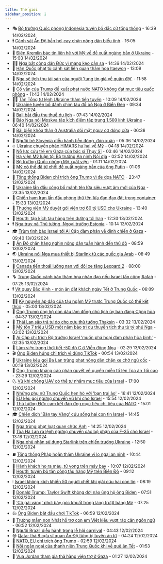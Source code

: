 ```yaml
---
title: Thế giới
sidebar_position: 2
---
```


<!-- vnexpress-the-gioi:START -->
- 🎭 [Bộ trưởng Quốc phòng Indonesia tuyên bố đắc cử tổng thống](https://vnexpress.net/bo-truong-quoc-phong-indonesia-tuyen-bo-dac-cu-tong-thong-4711538.html) - 16:39 14/02/2024
- 🕴 [Cảnh sát Ấn Độ bắn hơi cay chặn nông dân biểu tình](https://vnexpress.net/canh-sat-an-do-ban-hoi-cay-chan-nong-dan-bieu-tinh-4711532.html) - 16:05 14/02/2024
- 🤭 [Điện Kremlin bác tin liên hệ với Mỹ về đề xuất ngừng bắn ở Ukraine](https://vnexpress.net/dien-kremlin-bac-tin-lien-he-voi-my-ve-de-xuat-ngung-ban-o-ukraine-4711526.html) - 15:03 14/02/2024
- 🧑‍💻 [Nga bắt công dân Đức vì mang kẹo cần sa](https://vnexpress.net/nga-bat-cong-dan-duc-vi-mang-keo-can-sa-4711521.html) - 14:36 14/02/2024
- 🦏 [Hàn Quốc phạt tù cảnh sát liên quan thảm họa Itaewon](https://vnexpress.net/han-quoc-phat-tu-canh-sat-lien-quan-tham-hoa-itaewon-4711517.html) - 13:09 14/02/2024
- 🦒 [Nga sẽ tịch thu tài sản của người &#39;tung tin giả về quân đội&#39;](https://vnexpress.net/nga-se-tich-thu-tai-san-cua-nguoi-tung-tin-gia-ve-quan-doi-4711514.html) - 11:58 14/02/2024
- 🌈 [Cố vấn của Trump đề xuất phạt nước NATO không đạt mục tiêu quốc phòng](https://vnexpress.net/co-van-cua-trump-de-xuat-phat-nuoc-nato-khong-dat-muc-tieu-quoc-phong-4711509.html) - 11:43 14/02/2024
- 🧑‍🏫 [Tân Tổng tư lệnh Ukraine thăm tiền tuyến](https://vnexpress.net/tan-tong-tu-lenh-ukraine-tham-tien-tuyen-4711489.html) - 10:09 14/02/2024
- 🐲 [Ukraine tuyên bố đánh chìm tàu đổ bộ Nga ở Biển Đen](https://vnexpress.net/ukraine-tuyen-bo-danh-chim-tau-do-bo-nga-o-bien-den-4711487.html) - 09:34 14/02/2024
- 🦒 [Bali bắt đầu thu thuế du lịch](https://vnexpress.net/bali-bat-dau-thu-thue-du-lich-4711455.html) - 07:43 14/02/2024
- 🐻 [Báo Nga nói Moskva tập kích điểm tập trung 1.500 lính Ukraine](https://vnexpress.net/bao-nga-noi-moskva-tap-kich-diem-tap-trung-1-500-linh-ukraine-4711437.html) - 06:40 14/02/2024
- 🚀 [Bãi biển khỏa thân ở Australia đối mặt nguy cơ đóng cửa](https://vnexpress.net/bai-bien-khoa-than-o-australia-doi-mat-nguy-co-dong-cua-4711442.html) - 06:38 14/02/2024
- 🥰 [Người trẻ Slovenia diễu hành tiễn đông, đón xuân](https://vnexpress.net/nguoi-tre-slovenia-dieu-hanh-tien-dong-don-xuan-4711424.html) - 05:36 14/02/2024
- 🔥 [Ukraine chuyển pháo HIMARS hư hại về Mỹ](https://vnexpress.net/ukraine-chuyen-phao-himars-hu-hai-ve-my-4711388.html) - 04:18 14/02/2024
- 🥳 [Nỗ lực cứu trẻ em Gaza của bác sĩ Thụy Sĩ](https://vnexpress.net/no-luc-cuu-tre-em-gaza-cua-bac-si-thuy-si-4711393.html) - 03:46 14/02/2024
- 💼 [Hạ viện Mỹ luận tội Bộ trưởng An ninh Nội địa](https://vnexpress.net/ha-vien-my-luan-toi-bo-truong-an-ninh-noi-dia-4711400.html) - 02:52 14/02/2024
- 🤡 [Bộ trưởng Quốc phòng Mỹ xuất viện](https://vnexpress.net/bo-truong-quoc-phong-my-xuat-vien-4711361.html) - 01:11 14/02/2024
- 🌁 [Mỹ có thể đã từ chối đề xuất ngừng bắn của ông Putin](https://vnexpress.net/my-co-the-da-tu-choi-de-xuat-ngung-ban-cua-ong-putin-4711363.html) - 01:06 14/02/2024
- 🤩 [Tổng thống Biden chỉ trích ông Trump vì đe dọa NATO](https://vnexpress.net/tong-thong-biden-chi-trich-ong-trump-vi-de-doa-nato-4711355.html) - 23:47 13/02/2024
- 🎉 [Ukraine lần đầu công bố mảnh tên lửa siêu vượt âm mới của Nga](https://vnexpress.net/ukraine-lan-dau-cong-bo-manh-ten-lua-sieu-vuot-am-moi-cua-nga-4711358.html) - 23:35 13/02/2024
- 🎉 [Chiến hạm Iran lần đầu phóng thử tên lửa đạn đạo đặt trong container](https://vnexpress.net/chien-ham-iran-lan-dau-phong-thu-ten-lua-dan-dao-dat-trong-container-4711337.html) - 15:33 13/02/2024
- 🌁 [Thượng viện Mỹ duyệt gói viện trợ 60 tỷ USD cho Ukraine](https://vnexpress.net/thuong-vien-my-duyet-goi-vien-tro-60-ty-usd-cho-ukraine-4711326.html) - 13:40 13/02/2024
- 🌊 [Houthi tập kích tàu hàng trên đường tới Iran](https://vnexpress.net/houthi-tap-kich-tau-hang-tren-duong-toi-iran-4711320.html) - 12:30 13/02/2024
- 🕴 [Nga truy nã Thủ tướng, Ngoại trưởng Estonia](https://vnexpress.net/nga-truy-na-thu-tuong-ngoai-truong-estonia-4711306.html) - 10:14 13/02/2024
- 🎓 [Trùm tình báo Israel tới Ai Cập đàm phán về đình chiến ở Gaza](https://vnexpress.net/trum-tinh-bao-israel-toi-ai-cap-dam-phan-ve-dinh-chien-o-gaza-4711303.html) - 09:40 13/02/2024
- 🦩 [Ấn Độ chặn hàng nghìn nông dân tuần hành đến thủ đô](https://vnexpress.net/an-do-chan-hang-nghin-nong-dan-tuan-hanh-den-thu-do-4711294.html) - 08:59 13/02/2024
- 🌏 [Ukraine nói Nga mua thiết bị Starlink từ các quốc gia Arab](https://vnexpress.net/ukraine-noi-nga-mua-thiet-bi-starlink-tu-cac-quoc-gia-arab-4711301.html) - 08:49 13/02/2024
- 🌋 [Canada tiến thoái lưỡng nan với đội xe tăng Leopard 2](https://vnexpress.net/canada-tien-thoai-luong-nan-voi-doi-xe-tang-leopard-2-4660704.html) - 08:00 13/02/2024
- 🪜 [Trung Quốc cảnh báo thảm họa nhân đạo nếu Israel tấn công Rafah](https://vnexpress.net/trung-quoc-canh-bao-tham-hoa-nhan-dao-neu-israel-tan-cong-rafah-4711280.html) - 07:25 13/02/2024
- 🕴 [Vịt quay Bắc Kinh - món ăn đắt khách ngày Tết ở Trung Quốc](https://vnexpress.net/vit-quay-bac-kinh-mon-an-dat-khach-ngay-tet-o-trung-quoc-4711261.html) - 06:09 13/02/2024
- 🧑‍🏫 [Kỷ nguyên áp đảo của tàu ngầm Mỹ trước Trung Quốc có thể kết thúc](https://vnexpress.net/ky-nguyen-ap-dao-cua-tau-ngam-my-truoc-trung-quoc-co-the-ket-thuc-4681924.html) - 05:00 13/02/2024
- 🌮 [Ông Trump ủng hộ con dâu làm đồng chủ tịch ủy ban đảng Cộng hòa](https://vnexpress.net/ong-trump-ung-ho-con-dau-lam-dong-chu-tich-uy-ban-dang-cong-hoa-4711242.html) - 04:37 13/02/2024
- 🚦 [Thái Lan sắp trả tự do cho cựu thủ tướng Thaksin](https://vnexpress.net/thai-lan-sap-tra-tu-do-cho-cuu-thu-tuong-thaksin-4711249.html) - 03:32 13/02/2024
- 💫 [Mỹ tốn 7 triệu USD một năm bảo trì du thuyền tịch thu từ tỷ phú Nga](https://vnexpress.net/my-ton-7-trieu-usd-mot-nam-bao-tri-du-thuyen-tich-thu-tu-ty-phu-nga-4711218.html) - 03:02 13/02/2024
- 🤡 [Ai Cập chỉ trích Bộ trưởng Israel &#39;muốn phá hoại đàm phán hòa bình&#39;](https://vnexpress.net/ai-cap-chi-trich-bo-truong-israel-muon-pha-hoai-dam-phan-hoa-binh-4711210.html) - 02:35 13/02/2024
- 🦣 [Làm việc trong thời tiết -50 độ C ở Viễn đông Nga](https://vnexpress.net/lam-viec-trong-thoi-tiet-50-do-c-o-vien-dong-nga-4711190.html) - 02:29 13/02/2024
- 🎬 [Ông Biden hứng chỉ trích vì dùng TikTok](https://vnexpress.net/ong-biden-hung-chi-trich-vi-dung-tiktok-4711187.html) - 00:54 13/02/2024
- 🎉 [Ukraine kêu gọi Ba Lan trừng phạt nông dân chặn xe chở ngũ cốc](https://vnexpress.net/ukraine-keu-goi-ba-lan-trung-phat-nong-dan-chan-xe-cho-ngu-coc-4711186.html) - 00:19 13/02/2024
- 🎡 [Ông Trump kháng cáo phán quyết về quyền miễn tố lên Tòa án Tối cao](https://vnexpress.net/ong-trump-khang-cao-phan-quyet-ve-quyen-mien-to-len-toa-an-toi-cao-4711177.html) - 23:29 12/02/2024
- 🌜 [Vũ khí chống UAV có thể tự nhắm mục tiêu của Israel](https://vnexpress.net/vu-khi-chong-uav-co-the-tu-nham-muc-tieu-cua-israel-4662201.html) - 17:00 12/02/2024
- 🎡 [Những phụ nữ Trung Quốc hẹn hò với &#39;bạn trai ảo&#39;](https://vnexpress.net/nhung-phu-nu-trung-quoc-hen-ho-voi-ban-trai-ao-4711160.html) - 16:41 12/02/2024
- 🤗 [EU kêu gọi ngừng chuyển vũ khí cho Israel](https://vnexpress.net/eu-keu-goi-ngung-chuyen-vu-khi-cho-israel-4711167.html) - 15:54 12/02/2024
- 🦩 [Thủ tướng Đức cam kết đáp ứng mục tiêu chi tiêu của NATO](https://vnexpress.net/thu-tuong-duc-cam-ket-dap-ung-muc-tieu-chi-tieu-cua-nato-4711159.html) - 15:01 12/02/2024
- 🎓 [Chiến dịch &#39;Bàn tay Vàng&#39; cứu sống hai con tin Israel](https://vnexpress.net/chien-dich-ban-tay-vang-cuu-song-hai-con-tin-israel-4711155.html) - 14:45 12/02/2024
- 🌁 [Nga trừng phạt loạt quan chức Anh](https://vnexpress.net/nga-trung-phat-loat-quan-chuc-anh-4711150.html) - 14:25 12/02/2024
- 🤩 [Tòa Hà Lan ra lệnh ngừng chuyển các bộ phận của F-35 cho Israel](https://vnexpress.net/toa-ha-lan-ra-lenh-ngung-chuyen-cac-bo-phan-cua-f-35-cho-israel-4711130.html) - 13:18 12/02/2024
- 👹 [Nga phủ nhận sử dụng Starlink trên chiến trường Ukraine](https://vnexpress.net/nga-phu-nhan-su-dung-starlink-tren-chien-truong-ukraine-4711132.html) - 12:50 12/02/2024
- ⛽️ [Tổng thống Pháp hoãn thăm Ukraine vì lo ngại an ninh](https://vnexpress.net/tong-thong-phap-hoan-tham-ukraine-vi-lo-ngai-an-ninh-4711131.html) - 10:44 12/02/2024
- 🚀 [Hành khách ho ra máu, tử vong trên máy bay](https://vnexpress.net/hanh-khach-ho-ra-mau-tu-vong-tren-may-bay-4711120.html) - 10:07 12/02/2024
- 🎡 [Houthi tuyên bố tấn công tàu hàng Mỹ trên Biển Đỏ](https://vnexpress.net/houthi-tuyen-bo-tan-cong-tau-hang-my-tren-bien-do-4711109.html) - 09:12 12/02/2024
- 🕯 [Israel không kích khiến 50 người chết khi giải cứu hai con tin](https://vnexpress.net/israel-khong-kich-khien-50-nguoi-chet-khi-giai-cuu-hai-con-tin-4711104.html) - 08:19 12/02/2024
- 🐻 [Donald Trump: Taylor Swift không đời nào ủng hộ ông Biden](https://vnexpress.net/donald-trump-taylor-swift-khong-doi-nao-ung-ho-ong-biden-4711094.html) - 07:51 12/02/2024
- 🚦 [&#39;Cô gái vàng&#39; phơi bày góc khuất trong làng trượt băng Mỹ](https://vnexpress.net/co-gai-vang-phoi-bay-goc-khuat-trong-lang-truot-bang-my-4709343.html) - 07:25 12/02/2024
- 👍 [Ông Biden bắt đầu chơi TikTok](https://vnexpress.net/ong-biden-bat-dau-choi-tiktok-4711074.html) - 06:59 12/02/2024
- 🚀 [Trường mầm non Nhật hỗ trợ con em Việt kiều vượt rào cản ngôn ngữ](https://vnexpress.net/truong-mam-non-nhat-ho-tro-con-em-viet-kieu-vuot-rao-can-ngon-ngu-4711053.html) - 06:52 12/02/2024
- 🌮 [Người Brazil diễu hành trong lễ hội carnival](https://vnexpress.net/nguoi-brazil-dieu-hanh-trong-le-hoi-carnival-4711066.html) - 04:43 12/02/2024
- 😎 [Qatar thả 8 cựu sĩ quan Ấn Độ từng bị tuyên án tử](https://vnexpress.net/qatar-tha-8-cuu-si-quan-an-do-tung-bi-tuyen-an-tu-4711057.html) - 04:24 12/02/2024
- 🐲 [NATO, EU chỉ trích ông Trump](https://vnexpress.net/nato-eu-chi-trich-ong-trump-4711036.html) - 02:59 12/02/2024
- 💫 [Nỗi ngần ngại của thanh niên Trung Quốc khi về quê ăn Tết](https://vnexpress.net/noi-ngan-ngai-cua-thanh-nien-trung-quoc-khi-ve-que-an-tet-4711033.html) - 01:53 12/02/2024
- 👀 [Vua Jordan tham gia thả hàng viện trợ ở Gaza](https://vnexpress.net/vua-jordan-tham-gia-tha-hang-vien-tro-o-gaza-4711020.html) - 01:27 12/02/2024<!-- vnexpress-the-gioi:END -->